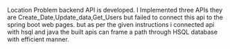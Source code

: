 Location Problem backend API is developed.
I Implemented three APIs they are Create_Date,Update_data,Get_Users
but failed to connect this api to the spring boot web pages.
but as per the given instructions i connected api with hsql and java 
the built apis can frame a path through HSQL database with efficient manner.
